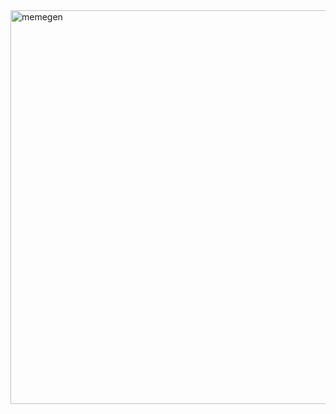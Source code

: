 
<img width="630" alt="memegen" src="https://github.com/user-attachments/assets/841ad62b-9eb3-4c6d-ad3f-704b873e62be">

